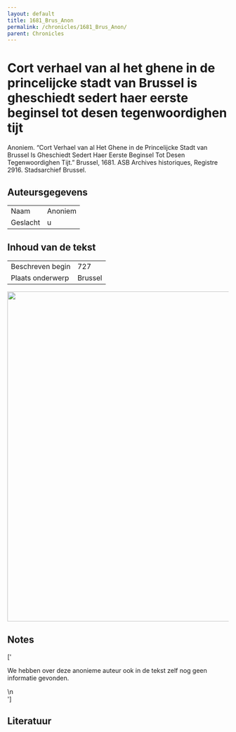 ```yaml
---
layout: default
title: 1681_Brus_Anon
permalink: /chronicles/1681_Brus_Anon/
parent: Chronicles
--- 
```



# Cort verhael van al het ghene in de princelijcke stadt van Brussel is gheschiedt sedert haer eerste beginsel tot desen tegenwoordighen tijt 

Anoniem. “Cort Verhael van al Het Ghene in de Princelijcke Stadt van Brussel Is Gheschiedt Sedert Haer Eerste Beginsel Tot Desen Tegenwoordighen Tijt.” Brussel, 1681. ASB Archives historiques, Registre 2916. Stadsarchief Brussel. 

## Auteursgegevens 

| | | 
| --------------- | --------------- | 
| Naam |  Anoniem | 
| Geslacht | u | 

## Inhoud van de tekst 

| | | 
| --------------- | --------------- | 
| Beschreven begin | 727 | 
| Plaats onderwerp | Brussel | 

[<img src="..\..\barplots_chronicles\1681_Brus_Anon.jpg" width="750"/>](..\..\barplots_chronicles\1681_Brus_Anon.jpg) 

## Notes 

['<div data-schema-version="8"><p>We hebben over deze anonieme auteur ook in de tekst zelf nog geen informatie gevonden.</p>\n</div>'] 

## Literatuur 

